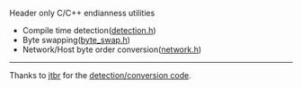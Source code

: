 Header only C/C++ endianness utilities
- Compile time detection([detection.h](src/endianness/detection.h))
- Byte swapping([byte_swap.h](src/endianness/byte_swap.h))
- Network/Host byte order conversion([network.h](src/endianness/network.h))
---
Thanks to [jtbr](https://github.com/jtbr) for the [detection/conversion code](https://gist.github.com/jtbr/7a43e6281e6cca353b33ee501421860c).